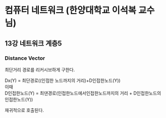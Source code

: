 # 컴퓨터 네트워크 (한양대학교 이석복 교수님)

## 13강 네트워크 계층5

### Distance Vector

최단거리 경로를 리커시브하게 구한다.

Dx(Y) = 최단경로((인접한 노드까지의 거리)+D인접한노드(Y))  
이때  
D인접한노드(Y) = 최댄경로(인접한노드에서인접한노드까지의 거리 + D인접한노드의인접한노드(Y))

재귀적으로 호출된다.
